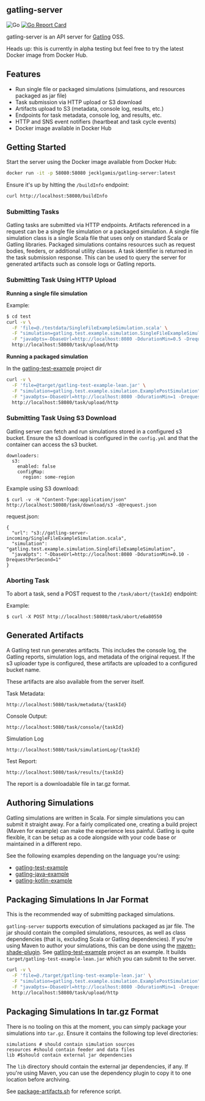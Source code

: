 ## gatling-server

![Go](https://github.com/jecklgamis/gatling-server/workflows/Go/badge.svg?branch=main) [![Go Report Card](https://goreportcard.com/badge/github.com/jecklgamis/gatling-server)](https://goreportcard.com/report/github.com/jecklgamis/gatling-server)

gatling-server is an API server for [Gatling](https://gatling.io/) OSS. 

Heads up: this is currently in alpha testing but feel free to try the latest Docker image from Docker Hub.

## Features

* Run single file or packaged simulations (simulations, and resources packaged as jar file)
* Task submission via HTTP upload or S3 download
* Artifacts upload to S3 (metadata, console log, results, etc.)
* Endpoints for task metadata, console log, and results, etc.
* HTTP and SNS event notifiers (heartbeat and task cycle events)
* Docker image available in Docker Hub

## Getting Started

Start the server using the Docker image available from Docker Hub:

```bash
docker run -it -p 58080:58080 jecklgamis/gatling-server:latest
```

Ensure it's up by hitting the `/buildInfo` endpoint:

```bash
curl http://localhost:58080/buildInfo 
```

### Submitting Tasks

Gatling tasks are submitted via HTTP endpoints. Artifacts referenced in a request can be a single file simulation or a
packaged simulation. A single file simulation class is a single Scala file that uses only on standard Scala or Gatling
libraries. Packaged simulations contains resources such as request bodies, feeders, or additional utility classes. A task 
identifier is returned in the task submission response. This can be used to query the server for generated artifacts 
such as console logs or Gatling reports.

### Submitting Task Using HTTP Upload

**Running a single file simulation**

Example:

```bash
$ cd test
curl -v \
  -F 'file=@./testdata/SingleFileExampleSimulation.scala' \
  -F "simulation=gatling.test.example.simulation.SingleFileExampleSimulation" \
  -F "javaOpts=-DbaseUrl=http://localhost:8080 -DdurationMin=0.5 -DrequestPersecond=1" \
  http://localhost:58080/task/upload/http
```

**Running a packaged simulation**

In the [gatling-test-example](https://github.com/jecklgamis/gatling-test-example) project dir

```bash
curl -v \
  -F 'file=@target/gatling-test-example-lean.jar' \
  -F "simulation=gatling.test.example.simulation.ExamplePostSimulation" \
  -F "javaOpts=-DbaseUrl=http://localhost:8080 -DdurationMin=1 -DrequestPersecond=10" \
  http://localhost:58080/task/upload/http
```

### Submitting Task Using S3 Download

Gatling server can fetch and run simulations stored in a configured s3 bucket. Ensure the s3 download is configured in
the `config.yml` and that the container can access the s3 bucket.

```
downloaders:
  s3:
    enabled: false
    configMap:
      region: some-region
```

Example using S3 download:

```
$ curl -v -H "Content-Type:application/json" http://localhost:58080/task/download/s3 -d@request.json
```

request.json:

```
{
  "url": "s3://gatling-server-incoming/SingleFileExampleSimulation.scala",
  "simulation": "gatling.test.example.simulation.SingleFileExampleSimulation",
  "javaOpts": "-DbaseUrl=http://localhost:8080 -DdurationMin=0.10 -DrequestPerSecond=1"
}
```

### Aborting Task

To abort a task, send a POST request to the `/task/abort/{taskId}` endpoint:

Example:

```
$ curl -X POST http://localhost:58080/task/abort/e6a80550
```

## Generated Artifacts

A Gatling test run generates artifacts. This includes the console log, the Gatling reports, simulation logs, and
metadata of the original request. If the s3 uploader type is configured, these artifacts are uploaded to a configured
bucket name.

These artifacts are also available from the server itself.

Task Metadata:

```
http://localhost:5080/task/metadata/{taskId}
```

Console Output:

``` 
http://localhost:5080/task/console/{taskId}
```

Simulation Log

```
http://localhost:5080/task/simulationLog/{taskId}
```

Test Report:

```
http://localhost:5080/task/results/{taskId}
```

The report is a downloadable file in tar.gz format.

## Authoring Simulations

Gatling simulations are written in Scala. For simple simulations you can submit it straight away. For a
fairly complicated one, creating a build project (Maven for example) can make the experience less painful. Gatling is
quite flexible, it can be setup as a code alongside with your code base or maintained in a different repo.

See the following examples depending on the language you're using:

* [gatling-test-example](https://github.com/jecklgamis/gatling-test-example)
* [gatling-java-example](https://github.com/jecklgamis/gatling-java-example)
* [gatling-kotlin-example](https://github.com/jecklgamis/gatling-kotlin-example)

## Packaging Simulations In Jar Format

This is the recommended way of submitting packaged simulations.

`gatling-server` supports execution of simulations packaged as jar file. The jar should contain the compiled
simulations, resources, as well as class dependencies (that is, excluding Scala or Gatling dependencies). If you're
using Maven to author your simulations, this can be done using
the [maven-shade-plugin](https://maven.apache.org/plugins/maven-shade-plugin/). See
 [gatling-test-example](https://github.com/jecklgamis/gatling-test-example) project as an example. It builds
`target/gatling-test-example-lean.jar` which you can submit to the server.

```bash
curl -v \
  -F 'file=@./target/gatling-test-example-lean.jar' \
  -F "simulation=gatling.test.example.simulation.ExamplePostSimulation" \
  -F "javaOpts=-DbaseUrl=http://localhost:8080 -DdurationMin=1 -DrequestPersecond=1" \
  http://localhost:58080/task/upload/http
```

## Packaging Simulations In tar.gz Format
There is no tooling on this at the moment, you can simply package your simulations into `tar.gz`. Ensure it
contains the following top level directories:
```
simulations # should contain simulation sources
resources #should contain feeder and data files
lib #$should contain external jar dependencies 
```

The `lib` directory should contain the external jar dependencies, if any. If you're using Maven, you can use the
dependency plugin to copy it to one location before archiving.


See [package-artifacts.sh](https://github.com/jecklgamis/gatling-test-example/blob/main/package-artifacts.sh) for reference script.